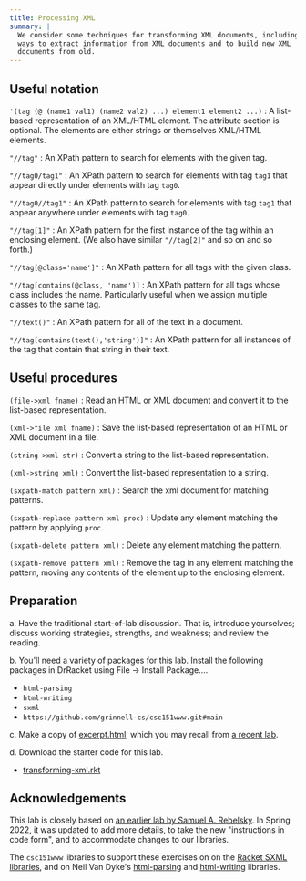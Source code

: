 ```yaml
---
title: Processing XML
summary: |
  We consider some techniques for transforming XML documents, including
  ways to extract information from XML documents and to build new XML
  documents from old.
---
```


## Useful notation

`'(tag (@ (name1 val1) (name2 val2) ...) element1 element2 ...)`
  : A list-based representation of an XML/HTML element.
    The attribute section is optional.
    The elements are either strings or themselves XML/HTML elements.

`"//tag"` 
  : An XPath pattern to search for elements with the given tag.

`"//tag0/tag1"` 
  : An XPath pattern to search for elements with tag `tag1`
that appear directly under elements with tag `tag0`.

`"//tag0//tag1"` 
  : An XPath pattern to search for elements with tag `tag1`
    that appear anywhere under elements with tag `tag0`.

`"//tag[1]"` 
  : An XPath pattern for the first instance of the tag within an enclosing
    element.  (We also have similar `"//tag[2]"` and so on and so forth.)

`"//tag[@class='name']"` 
  : An XPath pattern for all tags with the given class.

`"//tag[contains(@class, 'name')]`
  : An XPath pattern for all tags whose class includes the name.
    Particularly useful when we assign multiple classes to the same
    tag.

`"//text()"` 
  : An XPath pattern for all of the text in a document.

`"//tag[contains(text(),'string')]"` 
  : An XPath pattern for all instances of the tag that contain that 
    string in their text.

## Useful procedures

`(file->xml fname)` 
  : Read an HTML or XML document and convert it to the list-based 
    representation.

`(xml->file xml fname)` 
  : Save the list-based representation of an HTML or XML document in 
    a file.

`(string->xml str)` 
  : Convert a string to the list-based representation.

`(xml->string xml)` 
  : Convert the list-based representation to a string.

`(sxpath-match pattern xml)` 
  : Search the xml document for matching patterns.

`(sxpath-replace pattern xml proc)` 
  : Update any element matching the pattern by applying `proc`.

`(sxpath-delete pattern xml)` 
  : Delete any element matching the pattern.

`(sxpath-remove pattern xml)` 
  : Remove the tag in any element matching
    the pattern, moving any contents of the element up to the enclosing
    element.

## Preparation

a. Have the traditional start-of-lab discussion.  That is, introduce
yourselves; discuss working strategies, strengths, and weakness; and
review the reading.

b. You'll need a variety of packages for this lab.  Install the 
following packages in DrRacket using File -> Install Package....

* `html-parsing`
* `html-writing`
* `sxml`
* `https://github.com/grinnell-cs/csc151www.git#main`

c. Make a copy of [excerpt.html](../files/sample-web/excerpt.html),
which you may recall from [a recent lab](../labs/www).

d. Download the starter code for this lab.

* [transforming-xml.rkt](../code/labs/transforming-xml.rkt)

## Acknowledgements

This lab is closely based on [an earlier lab by Samuel A. Rebelsky](https://rebelsky.cs.grinnell.edu/~rebelsky/Courses/CSC151/2019S/labs/transforming-xml.html).  In Spring 2022, it was updated to add more details, to take the new "instructions in code form", and to accommodate changes to our libraries.

The `csc151www` libraries to support these exercises on on the [Racket SXML libraries](https://docs.racket-lang.org/sxml/), and on Neil Van Dyke's [html-parsing](https://docs.racket-lang.org/html-parsing/) and [html-writing](https://docs.racket-lang.org/html-writing/) libraries.
